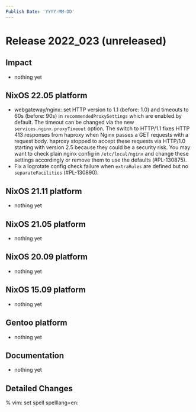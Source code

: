 ```yaml
---
Publish Date: 'YYYY-MM-DD'
---
```


# Release 2022_023 (unreleased)

## Impact

- nothing yet

## NixOS 22.05 platform

- webgateway/nginx: set HTTP version to 1.1 (before: 1.0) and timeouts to 60s
  (before: 90s) in `recommendedProxySettings` which are enabled by default.
  The timeout can be changed via the new `services.nginx.proxyTimeout`
  option. The switch to HTTP/1.1 fixes HTTP 413 responses from haproxy when
  Nginx passes a GET requests with a request body. haproxy stopped to accept
  these requests via HTTP/1.0 starting with version 2.5 because they could be
  a security risk. You may want to check plain nginx config in
  `/etc/local/nginx` and change these settings accordingly or remove them to
  use the defaults (#PL-130875).
- Fix a logrotate config check failure when `extraRules` are defined but no
  `separateFacilities` (#PL-130890).

## NixOS 21.11 platform

- nothing yet

## NixOS 21.05 platform

- nothing yet

## NixOS 20.09 platform

- nothing yet

## NixOS 15.09 platform

- nothing yet

## Gentoo platform

- nothing yet

## Documentation

- nothing yet

## Detailed Changes

% vim: set spell spelllang=en:
